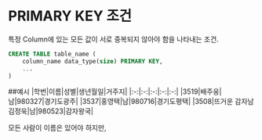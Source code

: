 # PRIMARY KEY 조건

특정 Column에 있는 모든 값이 서로 중복되지 않아야 함을 나타내는 조건.

```sql
CREATE TABLE table_name (
	column_name data_type(size) PRIMARY KEY,
	...
)
```

##예시
|학번|이름|성별|생년월일|거주지|
|:-:|:-:|:-:|:-:|:-:|
|3519|배주웅|남|980327|경기도광주|
|3537|홍영택|남|980716|경기도평택|
|3508|뜨거운 감자남 김정욱|남|980523|감자왕국|

모든 사람이 이름은 있어야 하지만, 